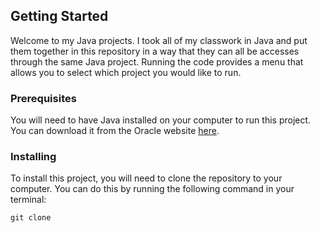 ## Getting Started

Welcome to my Java projects. I took all of my classwork
in Java and put them together in this repository in a 
way that they can all be accesses through the same Java
project. Running the code provides a menu that allows
you to select which project you would like to run.

### Prerequisites

You will need to have Java installed on your computer to
run this project. You can download it from the Oracle
website [here](https://www.oracle.com/java/technologies/javase-jdk11-downloads.html).

### Installing

To install this project, you will need to clone the repository
to your computer. You can do this by running the following
command in your terminal:

```git clone```
